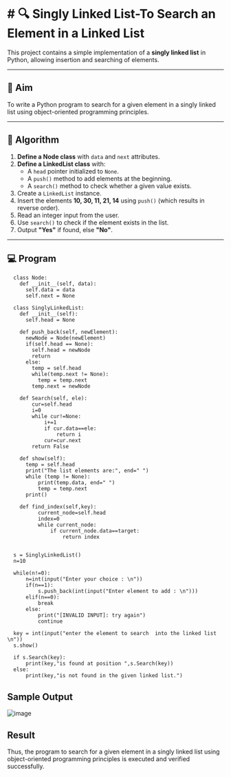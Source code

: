# # 🔍 Singly Linked List-To Search an Element in a Linked List

This project contains a simple implementation of a **singly linked list** in Python, allowing insertion and searching of elements.

---

## 🎯 Aim

To write a Python program to search for a given element in a singly linked list using object-oriented programming principles.

---

## 🧠 Algorithm

1. **Define a Node class** with `data` and `next` attributes.
2. **Define a LinkedList class** with:
   - A `head` pointer initialized to `None`.
   - A `push()` method to add elements at the beginning.
   - A `search()` method to check whether a given value exists.
3. Create a `LinkedList` instance.
4. Insert the elements **10, 30, 11, 21, 14** using `push()` (which results in reverse order).
5. Read an integer input from the user.
6. Use `search()` to check if the element exists in the list.
7. Output **"Yes"** if found, else **"No"**.

---

## 💻 Program
      class Node:
        def __init__(self, data):
          self.data = data
          self.next = None
      
      class SinglyLinkedList:
        def __init__(self):
          self.head = None
      
        def push_back(self, newElement):
          newNode = Node(newElement)
          if(self.head == None):
            self.head = newNode
            return
          else:
            temp = self.head
            while(temp.next != None):
              temp = temp.next
            temp.next = newNode
      
        def Search(self, ele):
            cur=self.head
            i=0
            while cur!=None:
                i+=1
                if cur.data==ele:
                    return i
                cur=cur.next
            return False
          
        def show(self):
          temp = self.head
          print("The list elements are:", end=" ")
          while (temp != None):
              print(temp.data, end=" ")
              temp = temp.next
          print()
      
        def find_index(self,key):
              current_node=self.head
              index=0
              while current_node:
                  if current_node.data==target:
                      return index
                  
                       
      s = SinglyLinkedList()
      n=10
      
      while(n!=0):
          n=int(input("Enter your choice : \n"))
          if(n==1):
              s.push_back(int(input("Enter element to add : \n")))
          elif(n==0):
              break
          else:
              print("[INVALID INPUT]: try again")
              continue
      
      key = int(input("enter the element to search  into the linked list \n"))
      s.show()
      
      if s.Search(key):
          print(key,"is found at position ",s.Search(key))
      else:
          print(key,"is not found in the given linked list.")
## Sample Output
![image](https://github.com/user-attachments/assets/3e9b23a2-af53-48d4-b1ca-79751577cddc)

## Result
Thus, the program to search for a given element in a singly linked list using object-oriented programming principles is executed and verified successfully.
